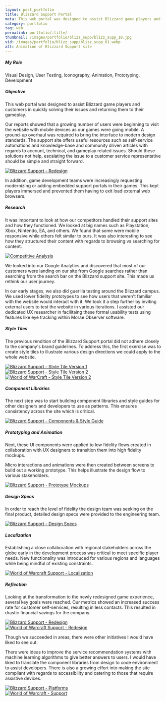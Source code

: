 ```yaml
---
layout: post_portfolio
title: Blizzard Support Portal
meta: This web portal was designed to assist Blizzard game players and customers in quickly solving their issues and returning them to their gameplay
category: portfolio
tag: web
permalink: portfolio/:title/
thumbnail: /images/portfolio/blizz_supp/blizz_supp_10.jpg
vid: /images/portfolio/blizz_supp/blizz_supp_01.webp
alt: Animation of Blizzard Support site
---
```


<section>
<h5>My Role</h5>

<p>Visual Design, User Testing, Iconography, Animation, Prototyping, Development</p>
</section>

<section>
<h5>Objective</h5>

<p>This web portal was designed to assist Blizzard game players and customers in quickly solving their issues and returning them to their gameplay.</p>

<p>Our reports showed that a growing number of users were beginning to visit the website with mobile devices as our games were going mobile. A ground-up overhaul was required to bring the interface to modern design standards. The support site offers useful resources such as self-service automations and knowledge-base and community driven articles with regards to account, technical, and gameplay related issues. Should these solutions not help, escalating the issue to a customer service representative should be simple and straight forward.</p>

<div class="lightgallery">
  <a href="/images/portfolio/blizz_supp/blizz_supp_02.jpg"><img src="/images/portfolio/blizz_supp/blizz_supp_02.jpg" alt="Blizzard Support - Redesign"></a>
</div>

<p>In addition, game development teams were increasingly requesting modernizing or adding embedded support portals in their games. This kept players immersed and prevented them having to exit load external web browsers.</p>
</section>

<section>
<h5>Research</h5>

<p>It was important to look at how our competitors handled their support sites and how they functioned. We looked at big names such as Playstation, Xbox, Nintendo, EA, and others. We found that some were mobile responsive while others felt similar to ours. It was also interesting to see how they structured their content with regards to browsing vs searching for content.</p>

<div class="lightgallery">
  <a href="/images/portfolio/blizz_supp/comp_analysis.jpg"><img src="/images/portfolio/blizz_supp/comp_analysis.jpg" alt="Competitive Analysis"></a>
</div>

<p>We looked into our Google Analytics and discovered that most of our customers were landing on our site from Google searches rather than searching from the search bar on the Blizzard support site. This made us rethink our user journey.</p>

<p>In our early stages, we also did guerilla testing around the Blizzard campus. We used lower fidelity prototypes to see how users that weren't familiar with the website would interact with it. We took it a step further by inviting external users to test the website in various iterations. I assisted our dedicated UX researcher in facilitaing these formal usability tests using features like eye tracking within Morae Observer software.</p>
</section>

<section>
<h5>Style Tiles</h5>

<p>The previous rendition of the Blizzard Support portal did not adhere closely to the company's brand guidelines. To address this, the first exercise was to create style tiles to illustrate various design directions we could apply to the whole website.</p>

<div class="lightgallery">
  <a href="/images/portfolio/blizz_supp/blizz_supp_03.jpg"><img src="/images/portfolio/blizz_supp/blizz_supp_03.jpg" alt="Blizzard Support - Style Tile Version 1"></a>
</div>
<div class="lightgallery">
  <a href="/images/portfolio/blizz_supp/blizz_supp_04.jpg"><img src="/images/portfolio/blizz_supp/blizz_supp_04.jpg" alt="Blizzard Support - Style Tile Version 2"></a>
</div>
<div class="lightgallery">
  <a href="/images/portfolio/blizz_supp/wow_supp_05.jpg"><img src="/images/portfolio/blizz_supp/wow_supp_05.jpg" alt="World of WarCraft - Style Tile Version 2"></a>
</div>
</section>

<section>
<h5>Component Libraries</h5>

<p>The next step was to start building component libraries and style guides for other designers and developers to use as patterns. This ensures consistency across the site which is critical.</p>

<div class="lightgallery">
  <a href="/images/portfolio/blizz_supp/blizz_supp_06.jpg"><img src="/images/portfolio/blizz_supp/blizz_supp_06.jpg" alt="Blizzard Support - Components & Style Guide"></a>
</div>
</section>

<section>
<h5>Prototyping and Animation</h5>

<p>Next, these UI components were applied to low fidelity flows created in collaboration with UX designers to transition them into high fidelity mockups.</p> 

<p>Micro interactions and animations were then created between screens to build out a working prototype. This helps illustrate the design flow to various stakeholders.</p>

<div class="lightgallery">
  <a href="/images/portfolio/blizz_supp/blizz_supp_07.jpg"><img src="/images/portfolio/blizz_supp/blizz_supp_07.jpg" alt="Blizzard Support - Prototype Mockups"></a>
</div>
</section>

<section>
<h5>Design Specs</h5>

<p>In order to reach the level of fidelity the design team was seeking on the final product, detailed design specs were provided to the engineering team.</p> 

<div class="lightgallery">
  <a href="/images/portfolio/blizz_supp/blizz_supp_08.jpg"><img src="/images/portfolio/blizz_supp/blizz_supp_08.jpg" alt="Blizzard Support - Design Specs"></a>
</div>
</section>

<section>
<h5>Localization</h5>

<p>Establishing a close collaboration with regional stakeholders across the globe early in the development process was critical to meet specific player needs. New functionality was introduced for various regions and languages while being mindful of existing constraints.</p>

<div class="lightgallery">
  <a href="/images/portfolio/blizz_supp/wow_supp_08.jpg"><img src="/images/portfolio/blizz_supp/wow_supp_08.jpg" alt="World of Warcraft Support - Localization"></a>
</div>
</section>

<section>
<h5>Reflection</h5>

<p>Looking at the transformation to the newly redesigned game experience, several key goals were reached. Our metrics showed an increased success rate for customer self-services, resulting in less contacts. This resulted in drastic financial savings for the company.</p>

<div class="lightgallery">
  <a href="/images/portfolio/blizz_supp/blizz_supp_09.jpg"><img src="/images/portfolio/blizz_supp/blizz_supp_09.jpg" alt="Blizzard Support - Redesign"></a>
</div>
<div class="lightgallery">
  <a href="/images/portfolio/blizz_supp/wow_supp_02.jpg"><img src="/images/portfolio/blizz_supp/wow_supp_02.jpg" alt="World of Warcraft Support - Redesign"></a>
</div>

<p>Though we succeeded in areas, there were other initiatives I would have liked to see out.</p> 

<p>There were ideas to improve the service recommendation systems with machine learning algorithms to give better answers to users. I would have liked to translate the component libraries from design to code environment to assist developers. There is also a growing effort into making the site compliant with regards to accessibility and catering to those that require assistive devices.</p>

<div class="lightgallery">
  <a href="/images/portfolio/blizz_supp/blizz_supp_10.jpg"><img src="/images/portfolio/blizz_supp/blizz_supp_10.jpg" alt="Blizzard Support - Platforms"></a>
</div>

<div class="lightgallery">
  <a href="/images/portfolio/blizz_supp/wow_supp_00.jpg"><img src="/images/portfolio/blizz_supp/wow_supp_00.jpg" alt="World of Warcraft - Support"></a>
</div>
</section>